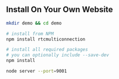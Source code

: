 

## Install On Your Own Website

```sh
mkdir demo && cd demo

# install from NPM
npm install rtcmulticonnection

# install all required packages
# you can optionally include --save-dev
npm install

node server --port=9001


